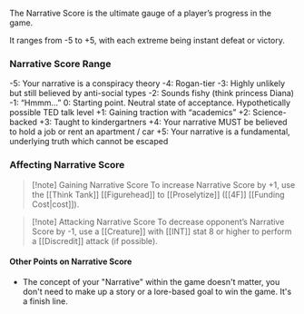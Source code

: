The Narrative Score is the ultimate gauge of a player’s progress in the game. 

It ranges from -5 to +5, with each extreme being instant defeat or victory.

### Narrative Score Range

-5: Your narrative is a conspiracy theory
-4: Rogan-tier
-3: Highly unlikely but still believed by anti-social types
-2: Sounds fishy (think princess Diana)
-1: “Hmmm...”
0: Starting point. Neutral state of acceptance. Hypothetically possible TED talk level
+1: Gaining traction with “academics”
+2: Science-backed
+3: Taught to kindergartners
+4: Your narrative MUST be believed to hold a job or rent an apartment / car
+5: Your narrative is a fundamental, underlying truth which cannot be escaped


### Affecting Narrative Score

> [!note] Gaining Narrative Score
> To increase Narrative Score by +1, use the [[Think Tank]] [[Figurehead]] to [[Proselytize]] ([[4F]] [[Funding Cost|cost]]). 

> [!note] Attacking Narrative Score
> To decrease opponent’s Narrative Score by -1, use a [[Creature]] with [[INT]] stat 8 or higher to perform a [[Discredit]] attack (if possible).



#### Other Points on Narrative Score

- The concept of your "Narrative" within the game doesn't matter, you don't need to make up a story or a lore-based goal to win the game. It's a finish line.  
